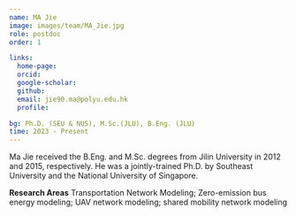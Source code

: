 ```yaml
---
name: MA Jie
image: images/team/MA_Jie.jpg
role: postdoc
order: 1

links:
  home-page: 
  orcid: 
  google-scholar: 
  github: 
  email: jie90.ma@polyu.edu.hk
  profile: 

bg: Ph.D. (SEU & NUS), M.Sc.(JLU), B.Eng. (JLU)
time: 2023 - Present 
---
```


<!--  Add a short self introduction here -->
<!-- Like Research Areas -->

Ma Jie received the B.Eng. and M.Sc. degrees from Jilin University in 2012 and 2015, respectively. He was a jointly-trained Ph.D. by Southeast University and the National University of Singapore. 

**Research Areas**
Transportation Network Modeling; Zero-emission bus energy modeling; UAV network modeling; shared mobility network modeling